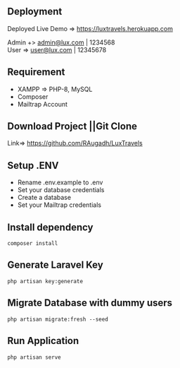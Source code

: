 ## Deployment
Deployed Live Demo => https://luxtravels.herokuapp.com

Admin +> admin@lux.com | 1234568 <br>
User => user@lux.com | 12345678

## Requirement

-   XAMPP => PHP-8, MySQL
-   Composer
-   Mailtrap Account

## Download Project ||Git Clone

Link=> https://github.com/RAugadh/LuxTravels

## Setup .ENV

-   Rename .env.example to .env
-   Set your database credentials
-   Create a database
-   Set your Mailtrap credentials

## Install dependency

    composer install

## Generate Laravel Key

    php artisan key:generate

## Migrate Database with dummy users

    php artisan migrate:fresh --seed

## Run Application

    php artisan serve
